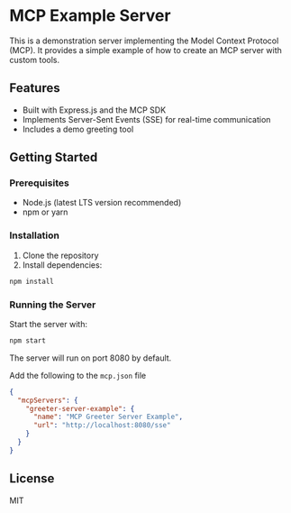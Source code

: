 # MCP Example Server

This is a demonstration server implementing the Model Context Protocol (MCP). It provides a simple example of how to create an MCP server with custom tools.

## Features

- Built with Express.js and the MCP SDK
- Implements Server-Sent Events (SSE) for real-time communication
- Includes a demo greeting tool

## Getting Started

### Prerequisites

- Node.js (latest LTS version recommended)
- npm or yarn

### Installation

1. Clone the repository
2. Install dependencies:
```bash
npm install
```

### Running the Server

Start the server with:
```bash
npm start
```

The server will run on port 8080 by default.

Add the following to the `mcp.json` file

```json
{
  "mcpServers": {
    "greeter-server-example": {
      "name": "MCP Greeter Server Example",
      "url": "http://localhost:8080/sse"
    }
  }
}
```

## License

MIT


